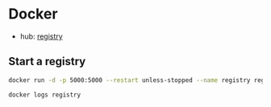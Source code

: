 # Docker

- hub: [registry](https://hub.docker.com/_/registry)

## Start a registry

```bash
docker run -d -p 5000:5000 --restart unless-stopped --name registry registry:2
```

```bash
docker logs registry
```

